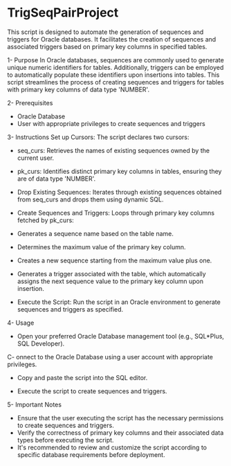 # TrigSeqPairProject
This script is designed to automate the generation of sequences and triggers for Oracle databases. It facilitates the creation of sequences and associated triggers based on primary key columns in specified tables.

1- Purpose
In Oracle databases, sequences are commonly used to generate unique numeric identifiers for tables. Additionally, triggers can be employed to automatically populate these identifiers upon insertions into tables. This script streamlines the process of creating sequences and triggers for tables with primary key columns of data type 'NUMBER'.

2- Prerequisites
- Oracle Database
- User with appropriate privileges to create sequences and triggers
  
3- Instructions
Set up Cursors: The script declares two cursors:

- seq_curs: Retrieves the names of existing sequences owned by the current user.
- pk_curs: Identifies distinct primary key columns in tables, ensuring they are of data type 'NUMBER'.
- Drop Existing Sequences: Iterates through existing sequences obtained from seq_curs and drops them using dynamic SQL.

- Create Sequences and Triggers: Loops through primary key columns fetched by pk_curs:
- Generates a sequence name based on the table name.
- Determines the maximum value of the primary key column.
- Creates a new sequence starting from the maximum value plus one.
- Generates a trigger associated with the table, which automatically assigns the next sequence value to the primary key column upon insertion.
- Execute the Script: Run the script in an Oracle environment to generate sequences and triggers as specified.

4- Usage
- Open your preferred Oracle Database management tool (e.g., SQL*Plus, SQL Developer).

C- onnect to the Oracle Database using a user account with appropriate privileges.

- Copy and paste the script into the SQL editor.

- Execute the script to create sequences and triggers.

5- Important Notes
- Ensure that the user executing the script has the necessary permissions to create sequences and triggers.
- Verify the correctness of primary key columns and their associated data types before executing the script.
- It's recommended to review and customize the script according to specific database requirements before deployment.
